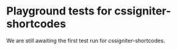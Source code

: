 # Playground tests for cssigniter-shortcodes
We are still awaiting the first test run for cssigniter-shortcodes.
